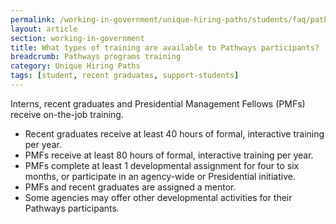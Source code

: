 ```yaml
---
permalink: /working-in-government/unique-hiring-paths/students/faq/pathways-program-training
layout: article
section: working-in-government
title: What types of training are available to Pathways participants?
breadcrumb: Pathways programs training
category: Unique Hiring Paths
tags: [student, recent graduates, support-students]
---
```


Interns, recent graduates and Presidential Management Fellows (PMFs) receive on-the-job training.
* Recent graduates receive at least 40 hours of formal, interactive training per year.
* PMFs receive at least 80 hours of formal, interactive training per year.
* PMFs complete at least 1 developmental assignment for four to six months, or participate in an agency-wide or Presidential initiative.
* PMFs and recent graduates are assigned a mentor.
* Some agencies may offer other developmental activities for their Pathways participants.
